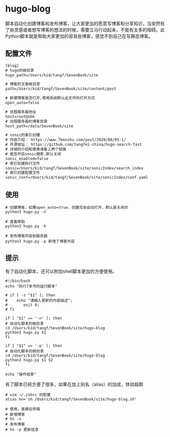 # hugo-blog
脚本自动化创建博客和发布博客，让大家更加的愿意写博客和分享知识，当突然有了些灵感或者想写博客的想法的时候，需要立马行动起来，不能有太多的阻碍。此Python脚本就是帮助大家更加的容易些博客，感觉不到自己在写静态博客。

## 配置文件

```xml
[blog]
# hugo的根目录
hugo_path=/Users/kid/tangf/SevenBook/site

# 博客的文章根目录
path=/Users/kid/tangf/SevenBook/site/content/post

# 新建博客是否打开,使用系统默认此文件的打开方式
open_auto=false

# 远程服务器地址
host=root@sbk
# 远程服务器的博客目录
host_path=/data/SevenBook/site

# sonic的索引创建
# 内容介绍： https://www.7benshu.com/post/2020/08/05-1/
# 开源地址： https://github.com/tangfei-china/hugo-search-fast
# 详细的介绍和使用请看上两个链接
# 是否开启sonic搜索,默认关闭
sonic_enabled=false
# 索引创建执行文件
sonic=/Users/kid/tangf/SevenBook/site/sonicIndex/search_index
# 索引创建配置文件
sonic_conf=/Users/kid/tangf/SevenBook/site/sonicIndex/conf.yaml
```

## 使用

```shell
# 创建博客，如果open_auto=true，创建完会自动打开，默认是关闭的
python3 hugo.py -n

# 查看帮助
python3 hugo.py -h

# 发布博客内容到服务器
python3 hugo.py -p 新增了博客内容
```

## 提示

有了自动化脚本，还可以附加shell脚本更加的方便使用。

```shell
#!/bin/bash
echo "执行7本书的运行脚本"

# if [ -z "$1" ]; then
#    echo "请输入更新的内容描述";
#       exit 0;
# fi

if [ "$1" == '-n' ]; then
# 自动化脚本的根目录
cd /Users/kid/tangf/SevenBook/site/hugo-blog
python3 hugo.py $1
fi

if [ "$1" == '-p' ]; then
# 自动化脚本的根目录
cd /Users/kid/tangf/SevenBook/site/hugo-blog
python3 hugo.py $1 $2
fi

echo "操作结束"
```

有了脚本已经方便了很多，如果在加上别名（alias）的加成，体验超群

```shell
# vim ~/.zshrc 的配置
alias hn='sh /Users/kid/tangf/SevenBook/site/hugo-blog.sh'

# 使用，直接在终端
# 新增博客  
# hn -n 
# 发布博客
# hn -p 更新信息
```

